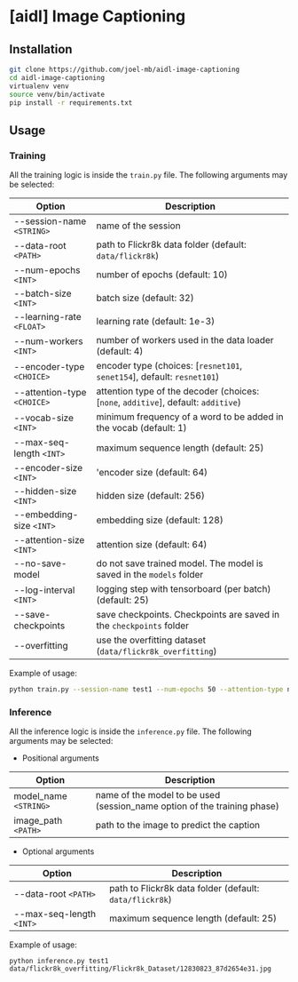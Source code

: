 # [aidl] Image Captioning

## Installation

```sh
git clone https://github.com/joel-mb/aidl-image-captioning
cd aidl-image-captioning
virtualenv venv
source venv/bin/activate
pip install -r requirements.txt
```

## Usage
### Training
All the training logic is inside the `train.py` file. The following arguments may be selected:

| Option | Description |
| --- | --- |
| --session-name `<STRING>` | name of the session |
| --data-root `<PATH>` | path to Flickr8k data folder (default: `data/flickr8k`) |
| --num-epochs `<INT>` | number of epochs (default: 10) |
| --batch-size `<INT>` | batch size (default: 32) |
| --learning-rate `<FLOAT>` | learning rate (default: 1e-3) |
| --num-workers `<INT>` | number of workers used in the data loader (default: 4) |
| --encoder-type `<CHOICE>` | encoder type (choices: [`resnet101`, `senet154`], default: `resnet101`) |
| --attention-type `<CHOICE>` | attention type of the decoder (choices: [`none`, `additive`], default: `additive`) |
| --vocab-size `<INT>` | minimum frequency of a word to be added in the vocab (default: 1) |
| --max-seq-length `<INT>` | maximum sequence length (default: 25) |
| --encoder-size `<INT>` | 'encoder size (default: 64) |
| --hidden-size `<INT>` | hidden size (default: 256) |
| --embedding-size `<INT>` | embedding size (default: 128) |
| --attention-size `<INT>` | attention size (default: 64) |
| --no-save-model | do not save trained model. The model is saved in the `models` folder |
| --log-interval `<INT>` | logging step with tensorboard (per batch) (default: 25) |
| --save-checkpoints | save checkpoints. Checkpoints are saved in the `checkpoints` folder |
| --overfitting | use the overfitting dataset (`data/flickr8k_overfitting`) |

Example of usage:
```sh
python train.py --session-name test1 --num-epochs 50 --attention-type none
```

### Inference
All the inference logic is inside the `inference.py` file. The following arguments may be selected:

* Positional arguments

| Option | Description |
| --- | --- |
| model_name `<STRING>` | name of the model to be used (session_name option of the training phase) |
| image_path `<PATH>` | path to the image to predict the caption |

* Optional arguments

| Option | Description |
| --- | --- |
| --data-root `<PATH>` | path to Flickr8k data folder (default: `data/flickr8k`) |
| --max-seq-length `<INT>` | maximum sequence length (default: 25) |

Example of usage:
```
python inference.py test1 data/flickr8k_overfitting/Flickr8k_Dataset/12830823_87d2654e31.jpg
```